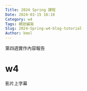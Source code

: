 ```yaml
---
Title: 2024 Spring 課程
Date: 2024-03-15 16:18
Category: w4
Tags: 網誌編寫
Slug: 2024-Spring-w4-blog-tutorial
Author: kmol
---
```


第四週實作內容報告

<!-- PELICAN_END_SUMMARY -->

# w4
影片上字幕
##